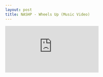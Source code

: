 ```yaml
---
layout: post
title: NASHP - Wheels Up (Music Video)
---
```


<iframe src="https://www.youtube.com/embed/3yYlzCbmN0o" frameborder="0" allow="accelerometer; autoplay; clipboard-write; encrypted-media; gyroscope; picture-in-picture" allowfullscreen></iframe>
